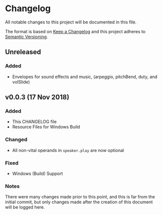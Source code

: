 # Changelog
All notable changes to this project will be documented in this file.

The format is based on [Keep a Changelog](http://keepachangelog.com/en/1.0.0/)
and this project adheres to [Semantic Versioning](http://semver.org/spec/v2.0.0.html).

## Unreleased
### Added
- Envelopes for sound effects and music, (arpeggio, pitchBend, duty, and volSlide)

## v0.0.3 (17 Nov 2018)
### Added
- This CHANGELOG file
- Resource Files for Windows Build

### Changed
- All non-vital operands in `speaker.play` are now optional

### Fixed
- Windows (Build) Support

### Notes
There were many changes made prior to this point, and this is far from the initial commit,
but only changes made after the creation of this document will be logged here.
